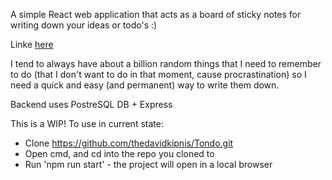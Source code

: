 A simple React web application that acts as a board of sticky notes for writing down your ideas or todo's :) 

Linke [here](https://thedavidkipnis.github.io/Tondo/)

I tend to always have about a billion random things that I need to remember to do (that I don't want to do in that moment, cause procrastination) so I need a quick and easy (and permanent) way to write them down.

Backend uses PostreSQL DB + Express 

This is a WIP! To use in current state:
- Clone https://github.com/thedavidkipnis/Tondo.git
- Open cmd, and cd into the repo you cloned to
- Run 'npm run start' - the project will open in a local browser

